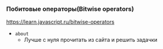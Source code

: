 ### Побитовые операторы(Bitwise operators)

https://learn.javascript.ru/bitwise-operators

- `about`
    - Лучше с нуля прочитать из сайта и решить задачки
